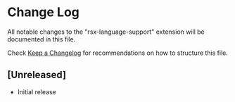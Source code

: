# Change Log

All notable changes to the "rsx-language-support" extension will be documented
in this file.

Check [Keep a Changelog](http://keepachangelog.com/) for recommendations on how
to structure this file.

## [Unreleased]

- Initial release

